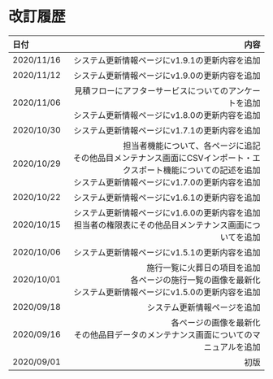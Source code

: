 # 改訂履歴

|日付|内容|
|:---------|------------------:|
|2020/11/16|システム更新情報ページにv1.9.1の更新内容を追加<br/>|
|2020/11/12|システム更新情報ページにv1.9.0の更新内容を追加<br/>|
|2020/11/06|見積フローにアフターサービスについてのアンケートを追加<br/>システム更新情報ページにv1.8.0の更新内容を追加<br/>|
|2020/10/30|システム更新情報ページにv1.7.1の更新内容を追加<br/>|
|2020/10/29|担当者機能について、各ページに追記<br/>その他品目メンテナンス画面にCSVインポート・エクスポート機能についての記述を追加<br/>システム更新情報ページにv1.7.0の更新内容を追加<br/>|
|2020/10/22|システム更新情報ページにv1.6.1の更新内容を追加<br/>|
|2020/10/15|システム更新情報ページにv1.6.0の更新内容を追加<br/>担当者の権限表にその他品目メンテナンス画面についてを追加<br/>|
|2020/10/06|システム更新情報ページにv1.5.1の更新内容を追加|
|2020/10/01|施行一覧に火葬日の項目を追加<br/>各ページの施行一覧の画像を最新化<br/>システム更新情報ページにv1.5.0の更新内容を追加|
|2020/09/18|システム更新情報ページを追加|
|2020/09/16|各ページの画像を最新化<br/>その他品目データのメンテナンス画面についてのマニュアルを追加|
|2020/09/01|初版|
